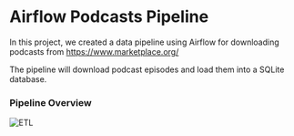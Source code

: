 # Airflow Podcasts Pipeline

In this project, we created a data pipeline using Airflow for downloading podcasts from https://www.marketplace.org/ 

The pipeline will download podcast episodes and load them into a SQLite database.

### Pipeline Overview

![ETL](https://drive.google.com/uc?id=1ssR9ptDjMHvWdBe7rPmr6N6TxYaAj0z3)

